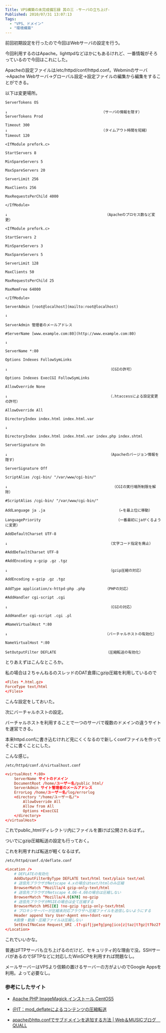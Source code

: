 ```yaml
---
Title: VPS構築の未完成備忘録 其の三 -サーバの立ち上げ-
Published: 2010/07/31 13:07:13
Tags:
  - "VPS、ドメイン"
  - "環境構築"
---
```


前回初期設定を行ったので今回はWebサーバの設定を行う。

<!-- more -->

今回利用するのはApache。lighttpdなどほかにもあるけれど、一番情報がそろっているので今回はこれにした。

Apacheの設定ファイルは/etc/httpd/conf/httpd.conf。Webminのサーバ→Apache Webサーバ→グローバル設定→設定ファイルの編集から編集をすることができる。

以下は変更場所。

``` text
ServerTokens OS

↓　　　　　　　　　　　　　　　　　　　　　　　　　　（サーバの情報を隠す）
ServerTokens Prod

Timeout 300
↓　　　　　　　　　　　　　　　　　　　　　　　　　　（タイムアウト時間を短縮）
Timeout 120　

<IfModule prefork.c>

StartServers 8

MinSpareServers 5

MaxSpareServers 20

ServerLimit 256

MaxClients 256

MaxRequestsPerChild 4000

</IfModule>

↓　　　　　　　　　　　　　　　　　　　　　　　　　　　（Apacheのプロセス数など変更）

<IfModule prefork.c>

StartServers 2

MinSpareServers 3

MaxSpareServers 5

ServerLimit 128

MaxClients 50

MaxRequestsPerChild 25

MaxMemFree 64000

</IfModule>

ServerAdmin [root@localhost](mailto:root@localhost)

↓

ServerAdmin 管理者のメールアドレス

#ServerName [www.example.com:80](http://www.example.com:80)

↓

ServerName *:80

Options Indexes FollowSymLinks

↓　　　　　　　　　　　　　　　　　　　　　　　　　　　　（CGIの許可）

Options Indexes ExecCGI FollowSymLinks

AllowOverride None

↓　　　　　　　　　　　　　　　　　　　　　　　　　　　　（.htaccessによる設定変更の許可）

AllowOverride All

DirectoryIndex index.html index.html.var

↓

DirectoryIndex index.html index.html.var index.php index.shtml

ServerSignature On

↓　　　　　　　　　　　　　　　　　　　　　　　　　　　　（Apacheのバージョン情報を隠す）

ServerSignature Off

ScriptAlias /cgi-bin/ "/var/www/cgi-bin/"

↓　　　　　　　　　　　　　　　　　　　　　　　　　　　　　（CGIの実行場所制限を解除）

#ScriptAlias /cgi-bin/ "/var/www/cgi-bin/"

AddLanguage ja .ja　　　　　　　　　　　　　　　　　　　　（←を最上位に移動）

LanguagePriority　　　　　　　　　　　　　　　　　　　　　（一番最初にjaがくるように変更）

AddDefaultCharset UTF-8

↓　　　　　　　　　　　　　　　　　　　　　　　　　　　　（文字コード指定を廃止）

#AddDefaultCharset UTF-8

#AddEncoding x-gzip .gz .tgz

↓　　　　　　　　　　　　　　　　　　　　　　　　　　　　（gzip圧縮の対応）

AddEncoding x-gzip .gz .tgz

AddType application/x-httpd-php .php　　　　　　（PHPの対応）

#AddHandler cgi-script .cgi

↓　　　　　　　　　　　　　　　　　　　　　　　　　　　　（CGIの対応）

AddHandler cgi-script .cgi .pl

#NameVirtualHost *:80

↓　　　　　　　　　　　　　　　　　　　　　　　　　　　（バーチャルホストの有効化）

NameVirtualHost *:80

SetOutputFilter DEFLATE　　　　　　　　　　　　　　（圧縮転送の有効化）
```

とりあえずはこんなところか。

私の場合は２ちゃんねるのスレッドのDAT倉庫にgzip圧縮を利用しているので

``` conf
<Files *.html.gz>
ForceType text/html
</Files>
```

こんな設定をしておいた。

次にバーチャルホストの設定。

バーチャルホストを利用することで一つのサーバで複数のドメインの違うサイトを運営できる。

本来httpd.confに書き込むけれど見にくくなるので新しくconfファイルを作ってそこに書くことにした。

こんな感じ。

`/etc/httpd/conf.d/virtualhost.conf`

``` conf
<virtualHost *:80>
	ServerName サイトのドメイン
	DocumentRoot /home/ユーザー名/public_html/
	ServerAdmin サイト管理者のメールアドレス
	ErrorLog /home/ユーザー名/log/errorlog
	<directory "/home/ユーザー名/">
		AllowOverride All
		Allow from All
		Options +ExecCGI
	</directory>
</virtualHost>
```

これでpublic_htmlディレクトリ内にファイルを置けば公開されるはず。。

ついでにgzip圧縮転送の設定も行っておく。

これを利用すれば転送が軽くなるはず。

`/etc/httpd/conf.d/deflate.conf`
``` conf
<Location />
	# DEFLATEの有効化
	AddOutputFilterByType DEFLATE text/html text/plain text/xml
	# 送信先ブラウザがNetscape 4.xの場合はtext/htmlのみ圧縮
	BrowserMatch ^Mozilla/4 gzip-only-text/html
	# 送信先ブラウザがNetscape 4.06-4.08の場合は圧縮しない
	BrowserMatch ^Mozilla/4.0[678] no-gzip
	# 送信先ブラウザがMSIEの場合は全て圧縮する
	BrowserMatch bMSI[E] !no-gzip !gzip-only-text/html
	# プロキシサーバーが圧縮未対応ブラウザへ圧縮ファイルを送信しないようにする
	Header append Vary User-Agent env=!dont-vary
	#画像・動画・圧縮ファイルは圧縮しない
	SetEnvIfNoCase Request_URI .(?:gif|jpe?g|png|ico|z|taz|t?gz|t?bz2?|zip|lzh|sit|rar|pdf|mp3|gz|ogg|wma|rm|wmv|mov|mpe?g)$ no-gzip dont-vary
</Location>
```

これでいいかな。

普通はFTPサーバも立ち上げるのだけど、セキュリティ的な理由で没。SSHサーバがあるのでSFTPなどに対応したWinSCPを利用すれば問題なし。

メールサーバーはVPSより信頼の置けるサーバーの方がよいのでGoogle Appsを利用。よって必要なし。

### 参考にしたサイト

- [Apache PHP ImageMagick インストール CentOS5  ](http://centos.server-manual.com/centos5_apache.html)

- [＠IT：mod_deflateによるコンテンツの圧縮転送](http://www.atmarkit.co.jp/flinux/rensai/apache2_04/apache04b.html)

- [apacheのhttp.confでサブドメインを追加する方法 | Web＆MUSICブログ　QUALL](http://blog.quall.net/linuxserver/224/)